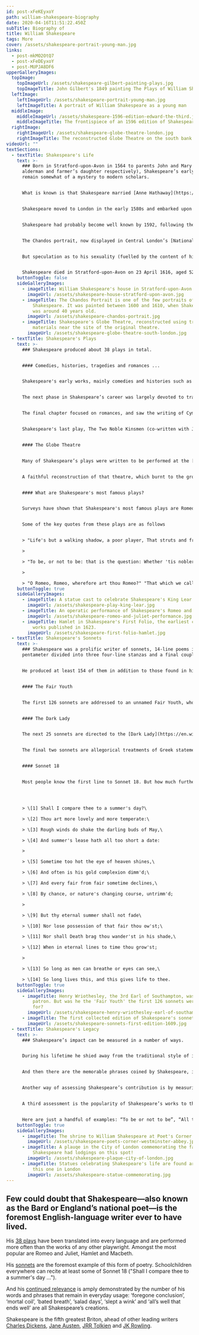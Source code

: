 ```yaml
---
id: post-xFeKEyxoY
path: william-shakespeare-biography
date: 2020-04-16T11:51:22.450Z
subTitle: Biography of
title: William Shakespeare
tags: More
cover: /assets/shakespeare-portrait-young-man.jpg
links:
  - post-mkMO2OtQ7
  - post-xFeDEyxoY
  - post-MUPJA8DF6
upperGalleryImages:
  topImage:
    topImageUrl: /assets/shakespeare-gilbert-painting-plays.jpg
    topImageTitle: John Gilbert's 1849 painting The Plays of William Shakespeare
  leftImage:
    leftImageUrl: /assets/shakespeare-portrait-young-man.jpg
    leftImageTitle: A portrait of William Shakespeare as a young man
  middleImage:
    middleImageUrl: /assets/shakespeare-1596-edition-edward-the-third.jpg
    middleImageTitle: The frontispiece of an 1596 edition of Shakespeare's Edward III.
  rightImage:
    rightImageUrl: /assets/shakespeare-globe-theatre-london.jpg
    rightImageTitle: The reconstructed Globe Theatre on the south bank of the Thames in London
videoUrl: ""
textSections:
  - textTitle: Shakespeare's Life
    text: >-
      ### Born in Stratford-upon-Avon in 1564 to parents John and Mary (an
      alderman and farmer’s daughter respectively), Shakespeare’s early years
      remain somewhat of a mystery to modern scholars.


      What is known is that Shakespeare married [Anne Hathaway](https://en.wikipedia.org/wiki/Anne_Hathaway_(wife_of_Shakespeare)) at the age of 18. Hathaway, eight years Shakespeare’s senior, was pregnant at the time with the first of his three children.


      Shakespeare moved to London in the early 1580s and embarked upon his career, becoming an actor and writer for, and the part-owner of, the Lord Chamberlain’s Men (one of the nation’s two leading playing companies, which became the King’s Men after James I awarded it a royal patent in 1603).


      Shakespeare had probably become well known by 1592, following the success of his first play, Henry VI Part One (causing one critic to describe him as an “upstart young crow”). Most of Shakespeare’s surviving works date from between 1589 and 1613, when Shakespeare retired to [Stratford-upon-Avon](https://thingstodoeverywhere.com/visit-birmingham-attractions.html).


      The Chandos portrait, now displayed in Central London’s [National Portrait Gallery](https://www.thingstodoeverywhere.com/central-london-attractions.html#6), is one of the few surviving paintings of Shakespeare. Like Shakespeare’s image, details of his personal life are few and far between: his name appears in a few court records and it is known that he had become wealthy by 1597, buying the second largest house in Stratford.


      But speculation as to his sexuality (fuelled by the content of his [sonnets](/william-shakespeare-biography#3)) and religious belief abounds.


      Shakespeare died in Stratford-upon-Avon on 23 April 1616, aged 52.
    buttonToggle: false
    sideGalleryImages:
      - imageTitle: William Shakespeare's house in Stratford-upon-Avon.
        imageUrl: /assets/shakespeare-house-stratford-upon-avon.jpg
      - imageTitle: The Chandos Portrait is one of the few portraits of William
          Shakespeare. It was painted between 1600 and 1610, when Shakespeare
          was around 40 years old.
        imageUrl: /assets/shakespeare-chandos-portrait.jpg
      - imageTitle: Shakespeare's Globe Theatre, reconstructed using traditional
          materials near the site of the original theatre.
        imageUrl: /assets/shakespeare-globe-theatre-south-london.jpg
  - textTitle: Shakespeare's Plays
    text: >-
      ### Shakespeare produced about 38 plays in total.


      #### Comedies, histories, tragedies and romances ...


      Shakespeare's early works, mainly comedies and histories such as A Midsummer Night’s Dream, Merchant of Venice, Much Ado About Nothing, Twelfth Night and As You Like It, date from about 1589 to 1600.


      The next phase in Shakespeare’s career was largely devoted to tragedies such as King Lear, Othello, Antony and Cleopatra and Macbeth, written between 1600 and 1608.


      The final chapter focused on romances, and saw the writing of Cymbeline, The Winter’s Tale and The Tempest.


      Shakespeare's last play, The Two Noble Kinsmen (co-written with John Fletcher), was produced in 1613--three years before his death--and is little known.


      #### The Globe Theatre


      Many of Shakespeare’s plays were written to be performed at the [Globe Theatre](https://www.thingstodoeverywhere.com/south-london-attractions.html), a playhouse designed by actors on the south bank of the Thames, which saw the first performances of Hamlet, Othello and King Lear.


      A faithful reconstruction of that theatre, which burnt to the ground in 1613, was erected close to the site of the original in 1997.


      #### What are Shakespeare's most famous plays?


      Surveys have shown that Shakespeare's most famous plays are Romeo and Juliet, Hamlet and Macbeth.


      Some of the key quotes from these plays are as follows


      > "Life's but a walking shadow, a poor player, That struts and frets his hour upon the stage, And then is heard no more. It is a tale Told by an idiot, full of sound and fury, Signifying nothing" (Macbeth)

      >

      > "To be, or not to be: that is the question: Whether 'tis nobler in the mind to suffer The slings and arrows of outrageous fortune, Or to take arms against a sea of troubles, And by opposing end them? To die: to sleep; No more; and by a sleep to say we end The heart-ache and the thousand natural shocks That flesh is heir to, 'tis a consummation Devoutly to be wish'd. To die, to sleep; To sleep: perchance to dream: ay, there's the rub; For in that sleep of death what dreams may come When we have shuffled off this mortal coil, Must give us pause: there's the respect That makes calamity of so long life..." (Hamlet)

      >

      > "O Romeo, Romeo, wherefore art thou Romeo?" "That which we call a rose By any other word would smell as sweet." "A plague o' both your houses!" and "For never was a story of more woe Than this of Juliet and her Romeo." (Romeo and Juliet)
    buttonToggle: true
    sideGalleryImages:
      - imageTitle: A statue cast to celebrate Shakespeare's King Lear
        imageUrl: /assets/shakespeare-play-king-lear.jpg
      - imageTitle: An operatic performance of Shakespeare's Romeo and Juliet
        imageUrl: /assets/shakespeare-romeo-and-juliet-performance.jpg
      - imageTitle: Hamlet in Shakespeare's First Folio, the earliest collection of his
          works published in 1623.
        imageUrl: /assets/shakespeare-first-folio-hamlet.jpg
  - textTitle: Shakespeare's Sonnets
    text: >-
      ### Shakespeare was a prolific writer of sonnets, 14-line poems in iambic
      pentameter divided into three four-line stanzas and a final couplet.


      He produced at least 154 of them in addition to those found in his plays. Published in 1609 by Thomas Thorpe, the sonnets address issues such as love, beauty, mortality and time.


      #### The Fair Youth


      The first 126 sonnets are addressed to an unnamed Fair Youth, who scholars have sought without success to definitively identify. One contender is [Henry Wriothesley](https://en.wikipedia.org/wiki/Henry_Wriothesley,_3rd_Earl_of_Southampton), the 3rd Earl of Southampton, and Shakespeare’s patron. The terms of some of the sonnets—and in particular Sonnet 18, and the line “Shall I compare thee to a summer’s day”—have led to speculation that Shakespeare was bisexual.


      #### The Dark Lady


      The next 25 sonnets are directed to the [Dark Lady](https://en.wikipedia.org/wiki/Dark_Lady_(Shakespeare)) and are characterised by their overtly sexual nature. Academics disagree as to who the dark lady was, and even if Shakespeare was referring to a brunette, a lady from the Mediterranean or a lady of African descent.


      The final two sonnets are allegorical treatments of Greek statements, with the collection finishing with the poem “A Lover’s Complaint”.


      #### Sonnet 18


      Most people know the first line to Sonnet 18. But how much further can you get? Most people can't get past the first stanza ....




      > \[1] Shall I compare thee to a summer's day?\

      > \[2] Thou art more lovely and more temperate:\

      > \[3] Rough winds do shake the darling buds of May,\

      > \[4] And summer's lease hath all too short a date:

      >

      > \[5] Sometime too hot the eye of heaven shines,\

      > \[6] And often is his gold complexion dimm'd;\

      > \[7] And every fair from fair sometime declines,\

      > \[8] By chance, or nature's changing course, untrimm'd;

      >

      > \[9] But thy eternal summer shall not fade\

      > \[10] Nor lose possession of that fair thou ow'st;\

      > \[11] Nor shall Death brag thou wander'st in his shade,\

      > \[12] When in eternal lines to time thou grow'st;

      >

      > \[13] So long as men can breathe or eyes can see,\

      > \[14] So long lives this, and this gives life to thee.
    buttonToggle: true
    sideGalleryImages:
      - imageTitle: Henry Wriothesley, the 3rd Earl of Southampton, was Shakespeare's
          patron. But was he the 'Fair Youth' the first 126 sonnets were written
          for?
        imageUrl: /assets/shakespeare-henry-wriothesley-earl-of-southampton.jpg
      - imageTitle: The first collected edition of Shakespeare's sonnets, published in 1609
        imageUrl: /assets/shakespeare-sonnets-first-edition-1609.jpg
  - textTitle: Shakespeare's Legacy
    text: >-
      ### Shakespeare’s impact can be measured in a number of ways.


      During his lifetime he shied away from the traditional style of incorporating grand speeches into his works. Rather, Shakespeare used soliloquies to explore the minds of his characters. Shakespeare was also the first to consider romance as a worthy topic for tragedy.


      And then there are the memorable phrases coined by Shakespeare, including ‘with bated breath’, a ‘foregone conclusion’, ‘mortal coil’, ‘love is blind’, ‘pound of flesh’, ‘method in madness’, ‘salad days’, ‘slept a wink’, ‘game is up’, ‘Greek to me’ and ‘into thin air’.


      Another way of assessing Shakespeare’s contribution is by measuring the impact he had on those who followed him: Shakespeare influenced writers such as Hardy, [Dickens](/charles-dickens-biography) and Melville; inspired over 20,000 pieces of music, including operas by Verdi, and painters from the Romantic and Pre-Raphaelite movements; and even Sigmund Freud incorporated Hamlet into his theory of human behaviour.


      A third assessment is the popularity of Shakespeare’s works to this day. His plays have been translated into every major language (including Esperanto) and are performed more than those of any other playwright. This is reflected in the number of lines from Shakespeare’s works in common knowledge or usage.


      Here are just a handful of examples: “To be or not to be”, “All the world’s a stage”, “The course of true love never did run smooth”, “a rose by any other name would smell as sweet”, “Double, double, toil and trouble”, “My Kingdom for a horse”, “all that glistens is not gold”, “what’s done cannot be undone”, “the lady doth protest too much”, “too much of a good thing”, “first, kill all the lawyers”, “to thine own self be true” and “all’s well that ends well”.
    buttonToggle: true
    sideGalleryImages:
      - imageTitle: The shrine to William Shakespeare at Poet's Corner in Westminster Abbey
        imageUrl: /assets/shakespeare-poets-corner-westminster-abbey.jpg
      - imageTitle: A plauqe in the City of London commemorating the fact that
          Shakespeare had lodgings on this spot!
        imageUrl: /assets/shakespeare-plaque-city-of-london.jpg
      - imageTitle: Statues celebrating Shakespeare's life are found around England,
          this one in London
        imageUrl: /assets/shakespeare-statue-commemorating.jpg
---
```

## Few could doubt that Shakespeare—also known as the Bard or England’s national poet—is the foremost English-language writer ever to have lived.

His [38 plays](#2) have been translated into every language and are performed more often than the works of any other playwright. Amongst the most popular are Romeo and Juliet, Hamlet and Macbeth.

His [sonnets](#3) are the foremost example of this form of poetry. Schoolchildren everywhere can recite at least some of Sonnet 18 ("Shall I compare thee to a summer's day ...").

And his [continued relevance](#4) is amply demonstrated by the number of his words and phrases that remain in everyday usage: ‘foregone conclusion’, ‘mortal coil’, ‘bated breath’, ‘salad days’, ‘slept a wink’ and ‘all’s well that ends well’ are all Shakespeare’s creations.

Shakespeare is the fifth greatest Briton, ahead of other leading writers [Charles Dickens](/charles-dickens-biography), [Jane Austen](/jane-austen-biography), [JRR Tolkien](/jrr-tolkien-biography) and [JK Rowling](/jk-rowling-biography).